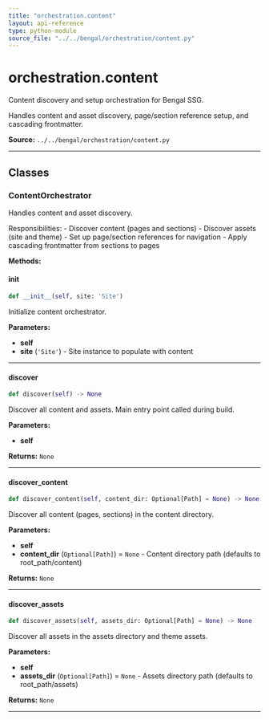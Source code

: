 ```yaml
---
title: "orchestration.content"
layout: api-reference
type: python-module
source_file: "../../bengal/orchestration/content.py"
---
```


# orchestration.content

Content discovery and setup orchestration for Bengal SSG.

Handles content and asset discovery, page/section reference setup,
and cascading frontmatter.

**Source:** `../../bengal/orchestration/content.py`

---

## Classes

### ContentOrchestrator


Handles content and asset discovery.

Responsibilities:
    - Discover content (pages and sections)
    - Discover assets (site and theme)
    - Set up page/section references for navigation
    - Apply cascading frontmatter from sections to pages




**Methods:**

#### __init__

```python
def __init__(self, site: 'Site')
```

Initialize content orchestrator.

**Parameters:**

- **self**
- **site** (`'Site'`) - Site instance to populate with content







---
#### discover

```python
def discover(self) -> None
```

Discover all content and assets.
Main entry point called during build.

**Parameters:**

- **self**

**Returns:** `None`






---
#### discover_content

```python
def discover_content(self, content_dir: Optional[Path] = None) -> None
```

Discover all content (pages, sections) in the content directory.

**Parameters:**

- **self**
- **content_dir** (`Optional[Path]`) = `None` - Content directory path (defaults to root_path/content)

**Returns:** `None`






---
#### discover_assets

```python
def discover_assets(self, assets_dir: Optional[Path] = None) -> None
```

Discover all assets in the assets directory and theme assets.

**Parameters:**

- **self**
- **assets_dir** (`Optional[Path]`) = `None` - Assets directory path (defaults to root_path/assets)

**Returns:** `None`






---


